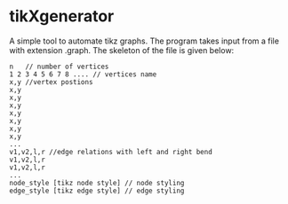 # tikXgenerator
A simple tool to automate tikz graphs. The program takes input from a file with extension .graph. The skeleton of the file is given below:


    n   // number of vertices
    1 2 3 4 5 6 7 8 .... // vertices name
    x,y //vertex postions
    x,y
    x,y
    x,y
    x,y
    x,y
    x,y
    x,y
    ...
    v1,v2,l,r //edge relations with left and right bend
    v1,v2,l,r
    v1,v2,l,r
    ...
    node_style [tikz node style] // node styling
    edge_style [tikz edge style] // edge styling